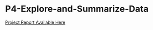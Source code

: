 # P4-Explore-and-Summarize-Data

[Project Report Available Here](https://mkuehn10.github.io/portfolio/election/)
